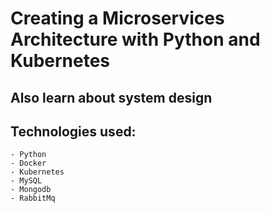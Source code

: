 # Creating a Microservices Architecture with Python and Kubernetes

## Also learn about system design

## Technologies used:
    - Python
    - Docker
    - Kubernetes
    - MySQL
    - Mongodb
    - RabbitMq